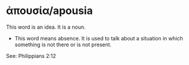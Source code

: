 # ἀπουσία/apousia
This word is an idea. It is a noun.
* This word means absence. It is used to talk about a situation in which something is not there or is not present. 

See: Philippians 2:12
